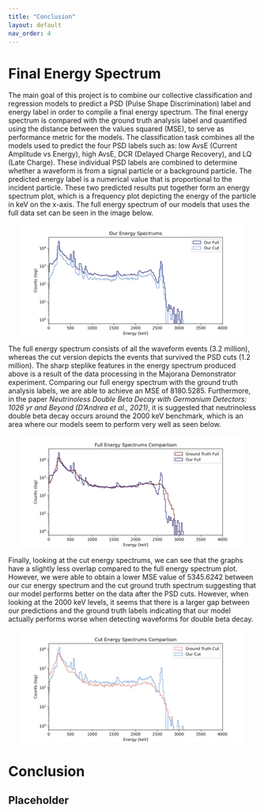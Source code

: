 ```yaml
---
title: "Conclusion"
layout: default
nav_order: 4
---
```

# Final Energy Spectrum

The main goal of this project is to combine our collective classification and regression models to predict a PSD (Pulse Shape Discrimination) label and energy label in order to compile a final energy spectrum. The final energy spectrum is compared with the ground truth analysis label and quantified using the distance between the values squared (MSE), to serve as performance metric for the models. The classification task combines all the models used to predict the four PSD labels such as: low AvsE (Current Amplitude vs Energy), high AvsE, DCR (Delayed Charge Recovery), and LQ (Late Charge). These individual PSD labels are combined to determine whether a waveform is from a signal particle or a background particle. The predicted energy label is a numerical value that is proportional to the incident particle. These two predicted results put together form an energy spectrum plot, which is a frequency plot depicting the energy of the particle in keV on the x-axis. The full energy spectrum of our models that uses the full data set can be seen in the image below.

<center><img src="assets/images/our_energy_spectrums.jpg" alt="Final Energy Spectrums" width="90%" height="90%"></center>

The full energy spectrum consists of all the waveform events (3.2 million), whereas the cut version depicts the events that survived the PSD cuts (1.2 million). The sharp steplike features in the energy spectrum produced above is a result of the data processing in the Majorana Demonstrator experiment. Comparing our full energy spectrum with the ground truth analysis labels, we are able to achieve an MSE of 8180.5285. Furthermore, in the paper *Neutrinoless Double Beta Decay with Germanium Detectors: 1026 yr and Beyond (D’Andrea et al., 2021)*, it is suggested that neutrinoless double beta decay occurs around the 2000 keV benchmark, which is an area where our models seem to perform very well as seen below. 

<center><img src="assets/images/full_spectrums.jpg" alt="Full Spectrums" width="90%" height="90%"></center>

Finally, looking at the cut energy spectrums, we can see that the graphs have a slightly less overlap compared to the full energy spectrum plot. However, we were able to obtain a lower MSE value of 5345.6242 between our cur energy spectrum and the cut ground truth spectrum suggesting that our model performs better on the data after the PSD cuts. However, when looking at the 2000 keV levels, it seems that there is a larger gap between our predictions and the ground truth labels indicating that our model actually performs worse when detecting waveforms for double beta decay. 

<center><img src="assets/images/cut_spectrums.jpg" alt="Cut Spectrums" width="90%" height="90%"></center>

# Conclusion

## Placeholder